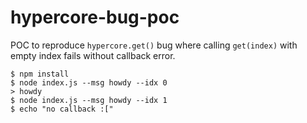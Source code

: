 # hypercore-bug-poc
POC to reproduce `hypercore.get()` bug where calling `get(index)` with empty index fails without callback error.

```
$ npm install
$ node index.js --msg howdy --idx 0
> howdy
$ node index.js --msg howdy --idx 1
$ echo "no callback :["
```
